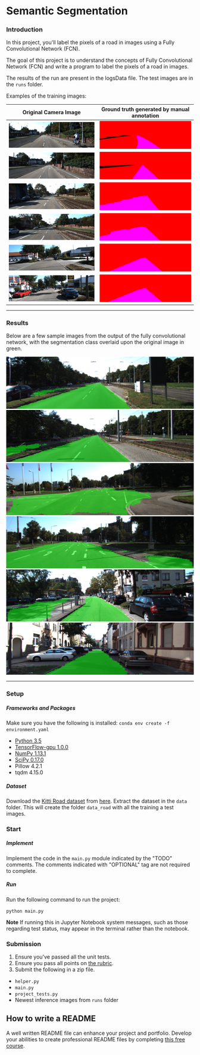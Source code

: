[//]: # (Image References)

[animated-output]: ./runs/1504658354.6969173/anim_road.gif

[image-um0]: ./data/um_000000.png
[image-um1]: ./data/um_000001.png
[image-umm0]: ./data/umm_000000.png
[image-umm1]: ./data/umm_000001.png
[image-uu0]: ./data/uu_000000.png
[image-uu1]: ./data/uu_000001.png

[gtimage-um0]: ./data/um_lane_000000.png
[gtimage-um1]: ./data/um_lane_000001.png
[gtimage-umm0]: ./data/umm_road_000000.png
[gtimage-umm1]: ./data/umm_road_000001.png
[gtimage-uu0]: ./data/uu_road_000000.png
[gtimage-uu1]: ./data/uu_road_000001.png

[result-image-um0]: ./runs/1504658354.6969173/um_000000.png
[result-image-um1]: ./runs/1504658354.6969173/um_000001.png
[result-image-umm0]: ./runs/1504658354.6969173/umm_000000.png
[result-image-umm1]: ./runs/1504658354.6969173/umm_000001.png
[result-image-uu0]: ./runs/1504658354.6969173/uu_000000.png
[result-image-uu1]: ./runs/1504658354.6969173/uu_000001.png

# Semantic Segmentation

### Introduction
In this project, you'll label the pixels of a road in images using a Fully Convolutional Network (FCN).

The goal of this project is to understand the concepts of Fully Convolutional Network (FCN) and write a program to label the pixels of a road in images.

The results of the run are present in the logsData file. The test images are in the `runs` folder.

Examples of the training images:

Original Camera Image   |  Ground truth generated by manual annotation  
:----------------------:|:--------------------------------------------:
![alt-text][image-um0]  | ![alt-text][gtimage-um0]  
![alt-text][image-um1]  | ![alt-text][gtimage-um1]  
![alt-text][image-umm0]  | ![alt-text][gtimage-umm0]  
![alt-text][image-umm1]  | ![alt-text][gtimage-umm1]  
![alt-text][image-uu0]  | ![alt-text][gtimage-uu0]  
![alt-text][image-uu1]  | ![alt-text][gtimage-uu1]  

---

### Results 

Below are a few sample images from the output of the fully convolutional network, with the segmentation class overlaid upon the original image in green.

![result-image-um0](./runs/1504658354.6969173/um_000000.png)
![result-image-um1](./runs/1504658354.6969173/um_000001.png)
![result-image-umm0](./runs/1504658354.6969173/umm_000000.png)
![result-image-umm1](./runs/1504658354.6969173/umm_000001.png)
![result-image-uu0](./runs/1504658354.6969173/uu_000000.png)
![result-image-uu1](./runs/1504658354.6969173/uu_000001.png)

---

### Setup
##### Frameworks and Packages
Make sure you have the following is installed:
`conda env create -f environment.yaml`

 - [Python 3.5](https://www.python.org/)
 - [TensorFlow-gpu 1.0.0](https://www.tensorflow.org/)
 - [NumPy 1.13.1](http://www.numpy.org/)
 - [SciPy 0.17.0](https://www.scipy.org/)
 - Pillow 4.2.1
 - tqdm 4.15.0
##### Dataset
Download the [Kitti Road dataset](http://www.cvlibs.net/datasets/kitti/eval_road.php) from [here](http://www.cvlibs.net/download.php?file=data_road.zip).  Extract the dataset in the `data` folder.  This will create the folder `data_road` with all the training a test images.

### Start
##### Implement
Implement the code in the `main.py` module indicated by the "TODO" comments.
The comments indicated with "OPTIONAL" tag are not required to complete.
##### Run
Run the following command to run the project:
```
python main.py
```
**Note** If running this in Jupyter Notebook system messages, such as those regarding test status, may appear in the terminal rather than the notebook.

### Submission
1. Ensure you've passed all the unit tests.
2. Ensure you pass all points on [the rubric](https://review.udacity.com/#!/rubrics/989/view).
3. Submit the following in a zip file.
 - `helper.py`
 - `main.py`
 - `project_tests.py`
 - Newest inference images from `runs` folder
 
 ## How to write a README
A well written README file can enhance your project and portfolio.  Develop your abilities to create professional README files by completing [this free course](https://www.udacity.com/course/writing-readmes--ud777).
